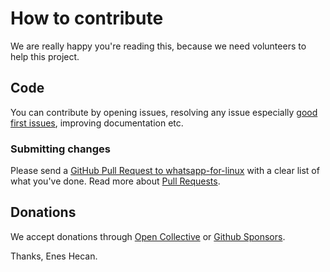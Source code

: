 # How to contribute

We are really happy you're reading this, because we need volunteers to help this project.

## Code

You can contribute by opening issues, resolving any issue especially [good first issues](https://github.com/eneshecan/whatsapp-for-linux/issues?q=is%3Aissue+is%3Aopen+label%3A%22good+first+issue%22),
improving documentation etc.

### Submitting changes

Please send a [GitHub Pull Request to whatsapp-for-linux](https://github.com/eneshecan/whatsapp-for-linux/pull/new/master) with a clear list of what you've done. Read more about [Pull Requests](https://help.github.com/en/github/collaborating-with-issues-and-pull-requests/creating-a-pull-request).


## Donations
We accept donations through [Open Collective](https://opencollective.com/whatsapp-for-linux) or [Github Sponsors](https://github.com/sponsors/eneshecan).


Thanks,
Enes Hecan.
